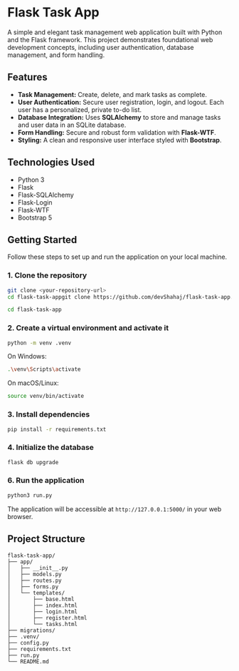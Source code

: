 # Flask Task App

A simple and elegant task management web application built with Python and the Flask framework. This project demonstrates foundational web development concepts, including user authentication, database management, and form handling.

## Features

* **Task Management:** Create, delete, and mark tasks as complete.
* **User Authentication:** Secure user registration, login, and logout. Each user has a personalized, private to-do list.
* **Database Integration:** Uses **SQLAlchemy** to store and manage tasks and user data in an SQLite database.
* **Form Handling:** Secure and robust form validation with **Flask-WTF**.
* **Styling:** A clean and responsive user interface styled with **Bootstrap**.

## Technologies Used

* Python 3
* Flask
* Flask-SQLAlchemy
* Flask-Login
* Flask-WTF
* Bootstrap 5

## Getting Started

Follow these steps to set up and run the application on your local machine.

### 1. Clone the repository

```bash
git clone <your-repository-url>
cd flask-task-appgit clone https://github.com/devShahaj/flask-task-app.git
```
```bash
cd flask-task-app
```

### 2. Create a virtual environment and activate it

```bash
python -m venv .venv
```

On Windows:
```bash
.\venv\Scripts\activate
```

On macOS/Linux:
```bash
source venv/bin/activate
```

### 3. Install dependencies

```bash
pip install -r requirements.txt
```

### 4. Initialize the database

```bash
flask db upgrade
```

### 6. Run the application

```bash
python3 run.py
```

The application will be accessible at `http://127.0.0.1:5000/` in your web browser.

## Project Structure

```
flask-task-app/
├── app/
│   ├── __init__.py
│   ├── models.py
│   ├── routes.py
│   ├── forms.py
│   └── templates/
│       ├── base.html
│       ├── index.html
│       ├── login.html
│       ├── register.html
│       └── tasks.html
├── migrations/
├── .venv/
├── config.py
├── requirements.txt
├── run.py
└── README.md

